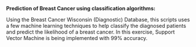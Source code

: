 **Prediction of Breast Cancer using classification algorithms:**

Using the Breast Cancer Wisconsin (Diagnostic) Database, this scripts uses a few machine learning techniques to help classify the diagnosed patients and predict the likelihood of a breast cancer. In this exercise, Support Vector Machine is being implemented with 99% accuracy.
